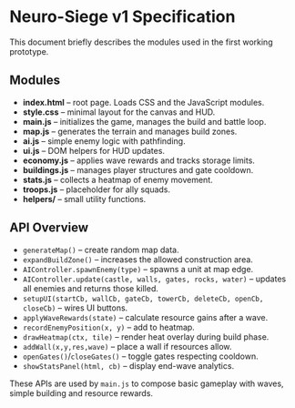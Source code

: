 # Neuro-Siege v1 Specification

This document briefly describes the modules used in the first working prototype.

## Modules
- **index.html** – root page. Loads CSS and the JavaScript modules.
- **style.css** – minimal layout for the canvas and HUD.
- **main.js** – initializes the game, manages the build and battle loop.
- **map.js** – generates the terrain and manages build zones.
- **ai.js** – simple enemy logic with pathfinding.
- **ui.js** – DOM helpers for HUD updates.
- **economy.js** – applies wave rewards and tracks storage limits.
- **buildings.js** – manages player structures and gate cooldown.
- **stats.js** – collects a heatmap of enemy movement.
- **troops.js** – placeholder for ally squads.
- **helpers/** – small utility functions.

## API Overview
- `generateMap()` – create random map data.
- `expandBuildZone()` – increases the allowed construction area.
- `AIController.spawnEnemy(type)` – spawns a unit at map edge.
- `AIController.update(castle, walls, gates, rocks, water)` – updates all enemies and returns those killed.
- `setupUI(startCb, wallCb, gateCb, towerCb, deleteCb, openCb, closeCb)` – wires UI buttons.
- `applyWaveRewards(state)` – calculate resource gains after a wave.
- `recordEnemyPosition(x, y)` – add to heatmap.
- `drawHeatmap(ctx, tile)` – render heat overlay during build phase.
- `addWall(x,y,res,wave)` – place a wall if resources allow.
- `openGates()`/`closeGates()` – toggle gates respecting cooldown.
- `showStatsPanel(html, cb)` – display end-wave analytics.

These APIs are used by `main.js` to compose basic gameplay with waves, simple building and resource rewards.
